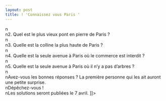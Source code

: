```yaml
---
layout: post
title: ! 'Connaissez vous Paris '
---
```


<p>n<br />n2. Quel est le plus vieux pont en pierre de Paris ?<br />n<br />n3. Quelle est la colline la plus haute de Paris ?<br />n<br />n4. Quelle  est la seule avenue à Paris où le commerce est interdit ?<br />n<br />n5. Quelle est la seule avenue à Paris où il n&#8217;y a pas d&#8217;arbres ?<br />n<br />nAvez-vous les bonnes réponses ? La première personne qui les ait auront une petite surprise.<br />nDépêchez-vous !<br />nLes solutions seront publiées le 7 avril. ]]&gt;
</p>
